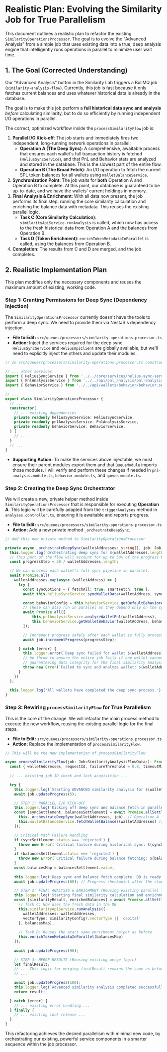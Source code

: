 # Realistic Plan: Evolving the Similarity Job for True Parallelism

This document outlines a realistic plan to refactor the existing `SimilarityOperationsProcessor`. The goal is to evolve the "Advanced Analysis" from a simple job that uses existing data into a true, deep analysis engine that intelligently runs operations in parallel to minimize user wait time.

## 1. The Goal (Corrected Understanding)

Our "Advanced Analysis" button in the Similarity Lab triggers a BullMQ job (`similarity-analysis-flow`). Currently, this job is fast because it only fetches current balances and uses whatever historical data is already in the database.

The goal is to make this job perform a **full historical data sync and analysis** *before* calculating similarity, but to do so efficiently by running independent I/O operations in parallel.

The correct, optimized workflow inside the `processSimilarityFlow` job is:
1.  **Parallel I/O Kick-off**: The job starts and immediately fires two independent, long-running network operations in parallel:
    *   **Operation A (The Deep Sync)**: A comprehensive, awaitable process that ensures each wallet's full transaction history is fetched (`HeliusSyncService`), and that PnL and Behavior stats are analyzed and stored in the database. This is the slowest part of the entire flow.
    *   **Operation B (The Broad Fetch)**: An I/O operation to fetch the current SPL token balances for all wallets using `WalletBalanceService`.
2.  **Synchronization Point**: The job waits for **both** Operation A and Operation B to complete. At this point, our database is guaranteed to be up-to-date, and we have the wallets' current holdings in memory.
3.  **Final Analysis & Enrichment**: With all data now present, the job performs its final step: running the core similarity calculation and enriching the balance data with metadata. This reuses the existing parallel logic.
    *   **Task C (Core Similarity Calculation)**: `similarityApiService.runAnalysis` is called, which now has access to the fresh historical data from Operation A and the balances from Operation B.
    *   **Task D (Token Enrichment)**: `enrichTokenMetadataInParallel` is called, using the balances from Operation B.
4.  **Completion**: The results from C and D are merged, and the job completes.

## 2. Realistic Implementation Plan

This plan modifies only the necessary components and reuses the maximum amount of existing, working code.

### Step 1: Granting Permissions for Deep Sync (Dependency Injection)

The `SimilarityOperationsProcessor` currently doesn't have the tools to perform a deep sync. We need to provide them via NestJS's dependency injection.

*   **File to Edit:** `src/queues/processors/similarity-operations.processor.ts`
*   **Action:** Inject the services required for the deep sync. `HeliusSyncService` and `HeliusApiClient` are globally available, but we'll need to explicitly inject the others and update their modules.

```typescript
// In src/queues/processors/similarity-operations.processor.ts constructor

// ... other services
import { HeliusSyncService } from '../../core/services/helius-sync-service';
import { PnlAnalysisService } from '../../api/pnl_analysis/pnl-analysis.service';
import { BehaviorService } from '../../api/wallets/behavior/behavior.service';

// ...
export class SimilarityOperationsProcessor {
  // ...
  constructor(
    // ... existing dependencies
    private readonly heliusSyncService: HeliusSyncService,
    private readonly pnlAnalysisService: PnlAnalysisService,
    private readonly behaviorService: BehaviorService,
  ) {
    // ...
  }
  // ...
}
```

*   **Supporting Action:** To make the services above injectable, we must ensure their parent modules export them and that `QueueModule` imports those modules. I will verify and perform these changes if needed in `pnl-analysis.module.ts`, `behavior.module.ts`, and `queue.module.ts`.

### Step 2: Creating the Deep Sync Orchestrator

We will create a new, private helper method inside `SimilarityOperationsProcessor` that is responsible for executing **Operation A**. This logic will be carefully adapted from the `triggerAnalyses` method in `analyses.controller.ts`, ensuring it is awaitable and reports progress.

*   **File to Edit:** `src/queues/processors/similarity-operations.processor.ts`
*   **Action:** Add a new private method `_orchestrateDeepSync`.

```typescript
// Add this new private method to SimilarityOperationsProcessor

private async _orchestrateDeepSync(walletAddresses: string[], job: Job): Promise<void> {
  this.logger.log(`Orchestrating deep sync for ${walletAddresses.length} wallets...`);
  // This part of the flow will account for up to 50% of the progress bar.
  const progressStep = 50 / walletAddresses.length;

  // We can process each wallet's full sync pipeline in parallel.
  await Promise.all(
    walletAddresses.map(async (walletAddress) => {
      try {
        const syncOptions = { fetchAll: true, smartFetch: true };
        await this.heliusSyncService.syncWalletData(walletAddress, syncOptions);

        const behaviorConfig = this.behaviorService.getDefaultBehaviorAnalysisConfig();
        // These can also run in parallel as they depend only on the sync
        await Promise.all([
            this.pnlAnalysisService.analyzeWalletPnl(walletAddress),
            this.behaviorService.getWalletBehavior(walletAddress, behaviorConfig),
        ]);

        // Increment progress safely after each wallet is fully processed
        await job.incrementProgress(progressStep);

      } catch (error) {
        this.logger.error(`Deep sync failed for wallet ${walletAddress}`, error);
        // We throw to ensure the entire job fails if one wallet cannot be synced,
        // guaranteeing data integrity for the final similarity analysis.
        throw new Error(`Failed to sync and analyze wallet: ${walletAddress}`);
      }
    })
  );

  this.logger.log('All wallets have completed the deep sync process.');
}
```

### Step 3: Rewiring `processSimilarityFlow` for True Parallelism

This is the core of the change. We will refactor the main process method to execute the new workflow, reusing the existing parallel logic for the final steps.

*   **File to Edit:** `src/queues/processors/similarity-operations.processor.ts`
*   **Action:** Replace the implementation of `processSimilarityFlow`.

```typescript
// This will be the new implementation of processSimilarityFlow

async processSimilarityFlow(job: Job<SimilarityAnalysisFlowData>): Promise<SimilarityFlowResult> {
  const { walletAddresses, requestId, failureThreshold = 0.8, timeoutMinutes = 30, similarityConfig } = job.data;
  
  // ... existing job ID check and lock acquisition ...

  try {
    this.logger.log(`Starting ADVANCED similarity analysis for ${walletAddresses.length} wallets.`);
    await job.updateProgress(5);

    // STEP 1: PARALLEL I/O KICK-OFF
    this.logger.log('Kicking off deep sync and balance fetch in parallel.');
    const [syncSettlement, balancesSettlement] = await Promise.allSettled([
      this._orchestrateDeepSync(walletAddresses, job), // Operation A
      this.walletBalanceService.fetchWalletBalances(walletAddresses) // Operation B
    ]);

    // Critical Path Failure Handling
    if (syncSettlement.status === 'rejected') {
      throw new Error(`Critical failure during historical sync: ${syncSettlement.reason}`);
    }
    if (balancesSettlement.status === 'rejected') {
      throw new Error(`Critical failure during balance fetching: ${balancesSettlement.reason}`);
    }
    const balancesMap = balancesSettlement.value;
    
    this.logger.log('Deep sync and balance fetch complete. DB is ready.');
    await job.updateProgress(60); // Progress checkpoint after the slowest parts

    // STEP 2: FINAL ANALYSIS & ENRICHMENT (Reusing existing parallel logic)
    this.logger.log('Starting final similarity calculation and enrichment...');
    const [similarityResult, enrichedBalances] = await Promise.allSettled([
      // Task C: Now uses the fresh data in the DB
      this.similarityApiService.runAnalysis({
        walletAddresses: walletAddresses,
        vectorType: similarityConfig?.vectorType || 'capital'
      }, balancesMap),
      
      // Task D: Reuses the exact same enrichment helper as before
      this.enrichTokenMetadataInParallel(balancesMap)
    ]);
    
    await job.updateProgress(90);

    // STEP 3: MERGE RESULTS (Reusing existing merge logic)
    let finalResult;
    // ... This logic for merging finalResult remains the same as before ...
    // ...

    await job.updateProgress(100);
    this.logger.log(`Advanced similarity analysis completed successfully in ${Date.now() - startTime}ms.`);
    return result;

  } catch (error) {
    // ... existing error handling ...
  } finally {
    // ... existing lock release ...
  }
}
```
This refactoring achieves the desired parallelism with minimal new code, by orchestrating our existing, powerful service components in a smarter sequence within the job processor.
